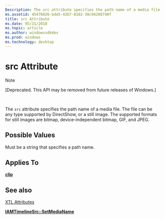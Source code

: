 ```yaml
---
Description: The src attribute specifies the path name of a media file. The file can be any type supported by DirectShow, or a still image. The supported formats for still images are bitmap, device-independent bitmap, GIF, and JPEG.
ms.assetid: 45476826-bde5-43b7-8102-30c94260740f
title: src Attribute
ms.date: 05/31/2018
ms.topic: article
ms.author: windowssdkdev
ms.prod: windows
ms.technology: desktop
---
```


# src Attribute

> [!Note]  
> \[Deprecated. This API may be removed from future releases of Windows.\]

 

The `src` attribute specifies the path name of a media file. The file can be any type supported by DirectShow, or a still image. The supported formats for still images are bitmap, device-independent bitmap, GIF, and JPEG.

## Possible Values

Must be a string that specifies a path name.

## Applies To

[**clip**](clip-element.md)

## See also

<dl> <dt>

[XTL Attributes](xtl-attributes.md)
</dt> <dt>

[**IAMTimelineSrc::SetMediaName**](iamtimelinesrc-setmedianame.md)
</dt> </dl>

 

 



